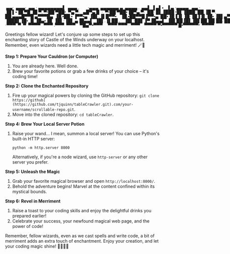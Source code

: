 <span style='font-family: "Lucida Console";line-height: 14px;font-size: 14px;display: inline-block;'>&nbsp;▄▄·&nbsp;&nbsp;▄▄▄·&nbsp;.▄▄&nbsp;·&nbsp;▄▄▄▄▄▄▄▄▌&nbsp;&nbsp;▄▄▄&nbsp;.&nbsp;&nbsp;&nbsp;&nbsp;&nbsp;&nbsp;&nbsp;&nbsp;·▄▄▄&nbsp;&nbsp;▄▄▄▄▄▄&nbsp;▄&nbsp;.▄▄▄▄&nbsp;.&nbsp;&nbsp;▄▄▌&nbsp;▐&nbsp;▄▌▪&nbsp;&nbsp;&nbsp;▐&nbsp;▄&nbsp;·▄▄▄▄&nbsp;&nbsp;.▄▄&nbsp;·&nbsp;<br>▐█&nbsp;▌▪▐█&nbsp;▀█&nbsp;▐█&nbsp;▀.&nbsp;▀•██&nbsp;▀██•&nbsp;&nbsp;▀▄.▀·&nbsp;&nbsp;&nbsp;▄█▀▄&nbsp;█&nbsp;&nbsp;·&nbsp;&nbsp;▀•██&nbsp;▀██▪▐█▀▄.▀·&nbsp;&nbsp;██·&nbsp;█▌▐███&nbsp;•█▌▐███·&nbsp;██&nbsp;▐█&nbsp;▀.&nbsp;<br>██&nbsp;▄▄▄█▀▀█&nbsp;▄▀▀▀█▄&nbsp;&nbsp;▐█.▪██&nbsp;▪&nbsp;▐▀▀▪▄&nbsp;&nbsp;▐█▌.▐▌█▀▀▪&nbsp;&nbsp;&nbsp;&nbsp;▐█.▪██▀▀█▐▀▀▪▄&nbsp;&nbsp;██▪▐█▐▐▌▐█·▐█▐▐▌▐█▪&nbsp;▐█▌▄▀▀▀█▄<br>▐███▌▐█▪&nbsp;▐▌▐█▄▪▐█&nbsp;&nbsp;▐█▌·▐█▌&nbsp;▄▐█▄▄▌&nbsp;&nbsp;▐█▌.▐▌██&nbsp;.&nbsp;&nbsp;&nbsp;&nbsp;▐█▌·██▌▐▀▐█▄▄▌&nbsp;&nbsp;▐█▌██▐█▌▐█▌██▐█▌██.&nbsp;██&nbsp;▐█▄▪▐█<br>·▀▀▀&nbsp;&nbsp;▀&nbsp;&nbsp;▀&nbsp;&nbsp;▀▀▀▀&nbsp;&nbsp;&nbsp;▀▀▀&nbsp;.▀▀▀&nbsp;&nbsp;▀▀▀&nbsp;&nbsp;&nbsp;&nbsp;▀█▄▀▪▀▀▀&nbsp;&nbsp;&nbsp;&nbsp;&nbsp;▀▀▀&nbsp;▀▀▀&nbsp;·&nbsp;▀▀▀&nbsp;&nbsp;&nbsp;&nbsp;▀▀▀▀&nbsp;▀▪▀▀▀▀▀&nbsp;█▪▀▀▀▀▀•&nbsp;&nbsp;▀▀▀▀&nbsp;<br></span>

Greetings fellow wizard! Let's conjure up some steps to set up this enchanting story of Castle of the Winds underway on your localhost. Remember, even wizards need a little tech magic and merriment! 🪄🍻

**Step 1: Prepare Your Cauldron (or Computer)**
1. You are already here. Well done.
2. Brew your favorite potions or grab a few drinks of your choice – it's coding time!

**Step 2: Clone the Enchanted Repository**
1. Fire up your magical powers by cloning the GitHub repository: `git clone https://github](https://github.com/tjquinn/tableCrawler.git).com/your-username/scrollable-repo.git`.
2. Move into the cloned repository: `cd tableCrawler`.

**Step 4: Brew Your Local Server Potion**
1. Raise your wand... I mean, summon a local server! You can use Python's built-in HTTP server:
   ```
   python -m http.server 8000
   ```
   Alternatively, if you're a node wizard, use `http-server` or any other server you prefer.

**Step 5: Unleash the Magic**
1. Grab your favorite magical browser and open `http://localhost:8000/`.
2. Behold the adventure begins! Marvel at the content confined within its mystical bounds.

**Step 6: Revel in Merriment**
1. Raise a toast to your coding skills and enjoy the delightful drinks you prepared earlier!
2. Celebrate your success, your newfound magical web page, and the power of code!

Remember, fellow wizards, even as we cast spells and write code, a bit of merriment adds an extra touch of enchantment. Enjoy your creation, and let your coding magic shine! 🧙‍♂️🎩🍻
